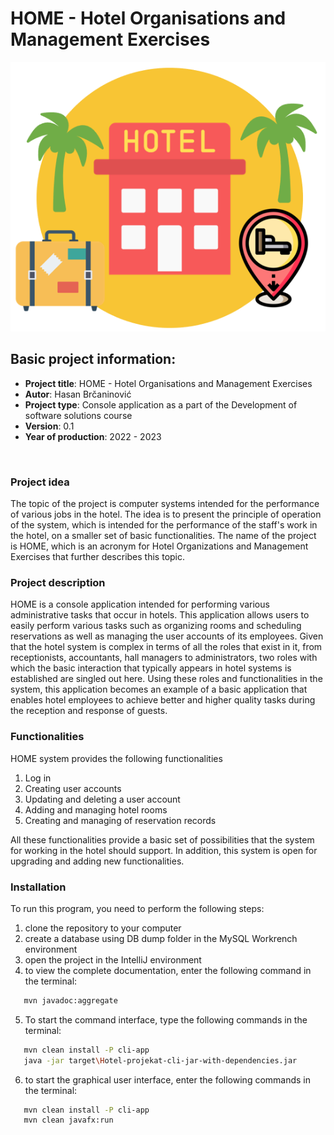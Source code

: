 # HOME - Hotel Organisations and Management Exercises
<p align="center">
<img src="https://github.com/hbrcaninovic/Hotel-projekat/blob/main/src/main/resources/img/logo.PNG" alt="Home - logo">
</p>
 
## Basic project information:
 * **Project title**: HOME - Hotel Organisations and Management Exercises
 * **Autor**: Hasan Brčaninović
 * **Project type**: Console application as a part of the Development of software solutions course
 * **Version**: 0.1
 * **Year of production**: 2022 - 2023 
<br>



 ### Project idea
The topic of the project is computer systems intended for the performance of various jobs in the hotel.
The idea is to present the principle of operation of the system, which is intended for the performance of the staff's work in the hotel, on a smaller set of basic functionalities.
The name of the project is HOME, which is an acronym for Hotel Organizations and Management Exercises that further describes this topic.

### Project description
HOME is a console application intended for performing various administrative tasks that occur in hotels.
This application allows users to easily perform various tasks such as organizing rooms and scheduling reservations as well as managing the user accounts of its employees.
Given that the hotel system is complex in terms of all the roles that exist in it, from receptionists, accountants, hall managers to administrators, two roles with which the basic interaction that typically appears in hotel systems is established are singled out here. Using these roles and functionalities in the system, this application becomes an example of a basic application that enables hotel employees to achieve better and higher quality tasks during the reception and response of guests.

### Functionalities
HOME system provides the following functionalities
1. Log in
2. Creating user accounts
3. Updating and deleting a user account
4. Adding and managing hotel rooms
5. Creating and managing of reservation records

All these functionalities provide a basic set of possibilities that the system for working in the hotel should support.
In addition, this system is open for upgrading and adding new functionalities.


### Installation
To run this program, you need to perform the following steps:
1. clone the repository to your computer
2. create a database using DB dump folder in the MySQL Workrench environment
3. open the project in the IntelliJ environment
4. to view the complete documentation, enter the following command in the terminal:
```bash 
   mvn javadoc:aggregate
```
5. To start the command interface, type the following commands in the terminal:
```bash 
   mvn clean install -P cli-app
   java -jar target\Hotel-projekat-cli-jar-with-dependencies.jar
```
6. to start the graphical user interface, enter the following commands in the terminal:
```bash 
   mvn clean install -P cli-app
   mvn clean javafx:run
```